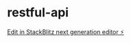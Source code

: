 # restful-api

[Edit in StackBlitz next generation editor ⚡️](https://stackblitz.com/~/github.com/CodeByJamie/restful-api)